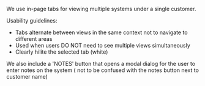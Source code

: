 We use in-page tabs for viewing multiple systems under a single customer.

Usability guidelines:
* Tabs alternate between views in the same context not to navigate to different areas
* Used when users DO NOT need to see multiple views simultaneously
* Clearly hilite the selected tab (white)

We also include a 'NOTES' button that opens a modal dialog for the user to enter notes on the system ( not to be confused with the notes button next to customer name)